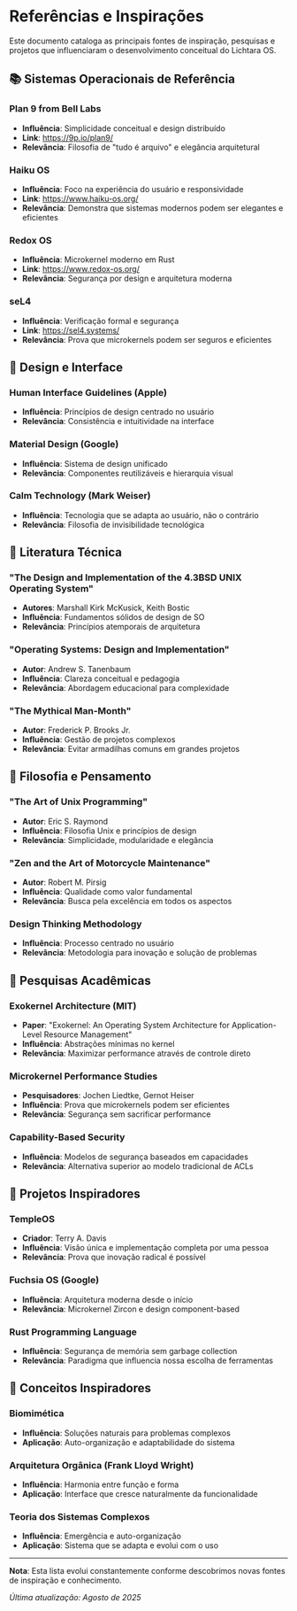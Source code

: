 # Referências e Inspirações

Este documento cataloga as principais fontes de inspiração, pesquisas e projetos que influenciaram o desenvolvimento conceitual do Lichtara OS.

## 📚 Sistemas Operacionais de Referência

### Plan 9 from Bell Labs
- **Influência**: Simplicidade conceitual e design distribuído
- **Link**: https://9p.io/plan9/
- **Relevância**: Filosofia de "tudo é arquivo" e elegância arquitetural

### Haiku OS
- **Influência**: Foco na experiência do usuário e responsividade
- **Link**: https://www.haiku-os.org/
- **Relevância**: Demonstra que sistemas modernos podem ser elegantes e eficientes

### Redox OS
- **Influência**: Microkernel moderno em Rust
- **Link**: https://www.redox-os.org/
- **Relevância**: Segurança por design e arquitetura moderna

### seL4
- **Influência**: Verificação formal e segurança
- **Link**: https://sel4.systems/
- **Relevância**: Prova que microkernels podem ser seguros e eficientes

## 🎨 Design e Interface

### Human Interface Guidelines (Apple)
- **Influência**: Princípios de design centrado no usuário
- **Relevância**: Consistência e intuitividade na interface

### Material Design (Google)
- **Influência**: Sistema de design unificado
- **Relevância**: Componentes reutilizáveis e hierarquia visual

### Calm Technology (Mark Weiser)
- **Influência**: Tecnologia que se adapta ao usuário, não o contrário
- **Relevância**: Filosofia de invisibilidade tecnológica

## 📖 Literatura Técnica

### "The Design and Implementation of the 4.3BSD UNIX Operating System"
- **Autores**: Marshall Kirk McKusick, Keith Bostic
- **Influência**: Fundamentos sólidos de design de SO
- **Relevância**: Princípios atemporais de arquitetura

### "Operating Systems: Design and Implementation" 
- **Autor**: Andrew S. Tanenbaum
- **Influência**: Clareza conceitual e pedagogia
- **Relevância**: Abordagem educacional para complexidade

### "The Mythical Man-Month"
- **Autor**: Frederick P. Brooks Jr.
- **Influência**: Gestão de projetos complexos
- **Relevância**: Evitar armadilhas comuns em grandes projetos

## 🧠 Filosofia e Pensamento

### "The Art of Unix Programming"
- **Autor**: Eric S. Raymond
- **Influência**: Filosofia Unix e princípios de design
- **Relevância**: Simplicidade, modularidade e elegância

### "Zen and the Art of Motorcycle Maintenance"
- **Autor**: Robert M. Pirsig
- **Influência**: Qualidade como valor fundamental
- **Relevância**: Busca pela excelência em todos os aspectos

### Design Thinking Methodology
- **Influência**: Processo centrado no usuário
- **Relevância**: Metodologia para inovação e solução de problemas

## 🔬 Pesquisas Acadêmicas

### Exokernel Architecture (MIT)
- **Paper**: "Exokernel: An Operating System Architecture for Application-Level Resource Management"
- **Influência**: Abstrações mínimas no kernel
- **Relevância**: Maximizar performance através de controle direto

### Microkernel Performance Studies
- **Pesquisadores**: Jochen Liedtke, Gernot Heiser
- **Influência**: Prova que microkernels podem ser eficientes
- **Relevância**: Segurança sem sacrificar performance

### Capability-Based Security
- **Influência**: Modelos de segurança baseados em capacidades
- **Relevância**: Alternativa superior ao modelo tradicional de ACLs

## 🎯 Projetos Inspiradores

### TempleOS
- **Criador**: Terry A. Davis
- **Influência**: Visão única e implementação completa por uma pessoa
- **Relevância**: Prova que inovação radical é possível

### Fuchsia OS (Google)
- **Influência**: Arquitetura moderna desde o início
- **Relevância**: Microkernel Zircon e design component-based

### Rust Programming Language
- **Influência**: Segurança de memória sem garbage collection
- **Relevância**: Paradigma que influencia nossa escolha de ferramentas

## 🌟 Conceitos Inspiradores

### Biomimética
- **Influência**: Soluções naturais para problemas complexos
- **Aplicação**: Auto-organização e adaptabilidade do sistema

### Arquitetura Orgânica (Frank Lloyd Wright)
- **Influência**: Harmonia entre função e forma
- **Aplicação**: Interface que cresce naturalmente da funcionalidade

### Teoria dos Sistemas Complexos
- **Influência**: Emergência e auto-organização
- **Aplicação**: Sistema que se adapta e evolui com o uso

---

**Nota**: Esta lista evolui constantemente conforme descobrimos novas fontes de inspiração e conhecimento.

*Última atualização: Agosto de 2025*
